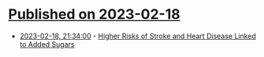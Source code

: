 # [Published on 2023-02-18](index.md)

* [2023-02-18, 21:34:00](https://science.slashdot.org/story/23/02/18/2027205/higher-risks-of-stroke-and-heart-disease-linked-to-added-sugars?utm_source=rss1.0mainlinkanon&utm_medium=feed) - [Higher Risks of Stroke and Heart Disease Linked to Added Sugars](https://science.slashdot.org/story/23/02/18/2027205/higher-risks-of-stroke-and-heart-disease-linked-to-added-sugars?utm_source=rss1.0mainlinkanon&utm_medium=feed)
